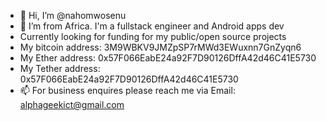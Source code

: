 - 👋 Hi, I’m @nahomwosenu
- 👀 I’m from Africa. I'm a fullstack engineer and Android apps dev
- Currently looking for funding for my public/open source projects
- My bitcoin address: 3M9WBKV9JMZpSP7rMWd3EWuxnn7GnZyqn6
- My Ether address: 0x57F066EabE24a92F7D90126DffA42d46C41E5730
- My Tether address: 0x57F066EabE24a92F7D90126DffA42d46C41E5730
- 📫 For business enquires please reach me via Email: alphageekict@gmail.com

<!---
nahomwosenu/nahomwosenu is a ✨ special ✨ repository because its `README.md` (this file) appears on your GitHub profile.
You can click the Preview link to take a look at your changes.
--->
